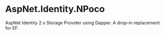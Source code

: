 # AspNet.Identity.NPoco
AspNet Identity 2.x Storage Provider using Dapper. A drop-in replacement for EF.
